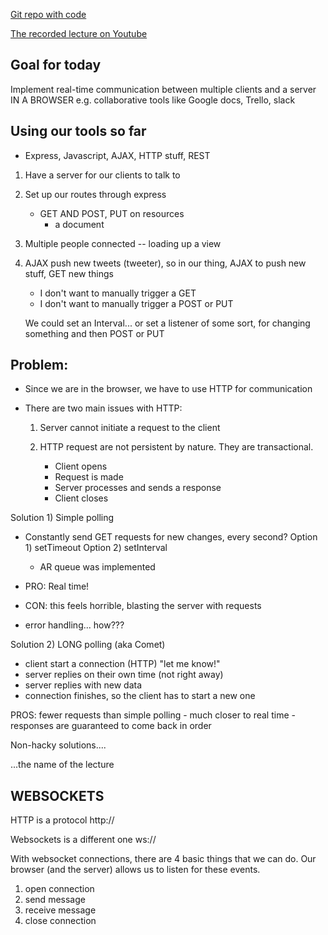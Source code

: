 [Git repo with code](https://github.com/NimaBoscarino/websockets-notes)

[The recorded lecture on Youtube](https://www.youtube.com/watch?v=s2x77_oaDhY)

## Goal for today

Implement real-time communication between multiple clients and a server IN A BROWSER
e.g. collaborative tools like Google docs, Trello, slack

## Using our tools so far

- Express, Javascript, AJAX, HTTP stuff, REST

1. Have a server for our clients to talk to
2. Set up our routes through express
    - GET AND POST, PUT on resources
        - a document
3. Multiple people connected -- loading up a view
4. AJAX push new tweets (tweeter), so in our thing, AJAX to push new stuff, GET new things
    - I don't want to manually trigger a GET
    - I don't want to manually trigger a POST or PUT

    We could set an Interval... or set a listener of some sort, for changing something and then POST or PUT

## Problem:

- Since we are in the browser, we have to use HTTP for communication
- There are two main issues with HTTP:

    1) Server cannot initiate a request to the client
    2) HTTP request are not persistent by nature. They are transactional.
    
        - Client opens
        - Request is made
        - Server processes and sends a response
        - Client closes


Solution 1) Simple polling

- Constantly send GET requests for new changes, every second?
    Option 1) setTimeout
    Option 2) setInterval

    - AR queue was implemented

- PRO: Real time!
- CON: this feels horrible, blasting the server with requests
- error handling... how???

Solution 2) LONG polling (aka Comet)

- client start a connection (HTTP) "let me know!"
- server replies on their own time (not right away)
- server replies with new data
- connection finishes, so the client has to start a new one

PROS: fewer requests than simple polling
    - much closer to real time
    - responses are guaranteed to come back in order

Non-hacky solutions....

...the name of the lecture

## WEBSOCKETS

HTTP is a protocol
http://

Websockets is a different one
ws://

With websocket connections, there are 4 basic things that we can do. Our browser (and the server) allows us to listen for these events.

1) open connection
2) send message
3) receive message
4) close connection



